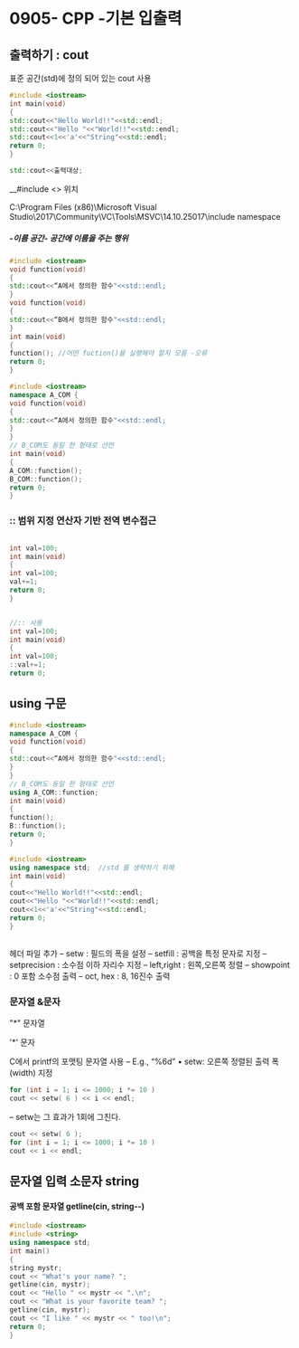 # 0905- CPP -기본 입출력

## 출력하기 : cout

표준 공간(std)에 정의 되어 있는 cout 사용

```c++
#include <iostream>
int main(void)
{
std::cout<<"Hello World!!"<<std::endl;
std::cout<<"Hello "<<"World!!"<<std::endl;
std::cout<<1<<'a'<<"String"<<std::endl;
return 0;
}

std::cout<<출력대상;

```

__#include <> 위치

C:\Program Files (x86)\Microsoft Visual Studio\2017\Community\VC\Tools\MSVC\14.10.25017\include namespace

##### -이름 공간- 공간에 이름을 주는 행위 

```c++
#include <iostream>
void function(void)
{
std::cout<<“A에서 정의한 함수"<<std::endl;
}
void function(void)
{
std::cout<<“B에서 정의한 함수"<<std::endl;
}
int main(void)
{
function(); //어떤 fuction()을 실행해야 할지 모름 -오류
return 0;
}

```

```c++
#include <iostream>
namespace A_COM {
void function(void)
{
std::cout<<“A에서 정의한 함수"<<std::endl;
}
}
// B_COM도 동일 한 형태로 선언
int main(void)
{
A_COM::function();
B_COM::function();
return 0;
}
```

### :: 범위 지정 연산자 기반 전역 변수접근

```c++

int val=100;
int main(void)
{
int val=100;
val+=1;
return 0;
}


//:: 사용
int val=100;
int main(void)
{
int val=100;
::val+=1;
return 0;
```

## using 구문 

```c++
#include <iostream>
namespace A_COM {
void function(void)
{
std::cout<<“A에서 정의한 함수"<<std::endl;
}
}
// B_COM도 동일 한 형태로 선언
using A_COM::function;
int main(void)
{
function();
B::function();
return 0;
}

```



```c++
#include <iostream>
using namespace std;  //std 를 생략하기 위해 
int main(void)
{
cout<<"Hello World!!"<<std::endl;
cout<<"Hello "<<"World!!"<<std::endl;
cout<<1<<'a'<<"String"<<std::endl;
return 0;
}
```

##  	

 헤더 파일 추가
– setw : 필드의 폭을 설정
– setfill : 공백을 특정 문자로 지정
– setprecision : 소수점 이하 자리수 지정
– left,right : 왼쪽,오른쪽 정렬
– showpoint : 0 포함 소수점 출력
– oct, hex : 8, 16진수 출력

### 문자열 &문자 

"*" 문자열

'*' 문자 

 C에서 printf의 포맷팅 문자열 사용
– E.g., “%6d”
• setw: 오른쪽 정렬된 출력 폭(width) 지정

```c++
for (int i = 1; i <= 1000; i *= 10 )
cout << setw( 6 ) << i << endl;
```

– setw는 그 효과가 1회에 그친다.

```c++
cout << setw( 6 );
for (int i = 1; i <= 1000; i *= 10 )
cout << i << endl;
```





## 문자열 입력  소문자 string

#### 공백 포함 문자열 getline(cin, string--)

```c++
#include <iostream>
#include <string>
using namespace std;
int main()
{
string mystr;
cout << "What's your name? ";
getline(cin, mystr);
cout << "Hello " << mystr << ".\n";
cout << "What is your favorite team? ";
getline(cin, mystr);
cout << "I like " << mystr << " too!\n";
return 0;
}
```

